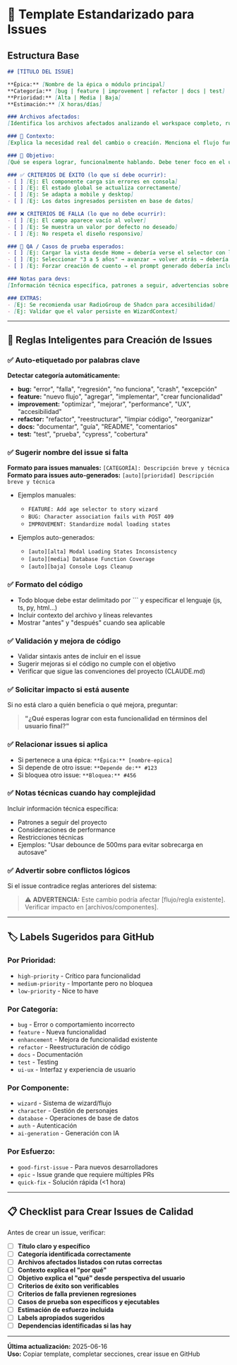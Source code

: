 # 📄 Template Estandarizado para Issues

## Estructura Base

```markdown
## [TÍTULO DEL ISSUE]

**Épica:** [Nombre de la épica o módulo principal]  
**Categoría:** [bug | feature | improvement | refactor | docs | test]  
**Prioridad:** [Alta | Media | Baja]  
**Estimación:** [X horas/días]  

### Archivos afectados:
[Identifica los archivos afectados analizando el workspace completo, rutas absolutas o relativas dentro del repo. En caso que se deban generar archivos indica '(nuevo)'. Prioriza el código actual sobre archivos inventados.]

### 🧠 Contexto:
[Explica la necesidad real del cambio o creación. Menciona el flujo funcional al que pertenece]

### 📐 Objetivo:
[Qué se espera lograr, funcionalmente hablando. Debe tener foco en el usuario final]

### ✅ CRITERIOS DE ÉXITO (lo que sí debe ocurrir):
- [ ] [Ej: El componente carga sin errores en consola]
- [ ] [Ej: El estado global se actualiza correctamente]
- [ ] [Ej: Se adapta a mobile y desktop]
- [ ] [Ej: Los datos ingresados persisten en base de datos]

### ❌ CRITERIOS DE FALLA (lo que no debe ocurrir):
- [ ] [Ej: El campo aparece vacío al volver]
- [ ] [Ej: Se muestra un valor por defecto no deseado]
- [ ] [Ej: No respeta el diseño responsivo]

### 🧪 QA / Casos de prueba esperados:
- [ ] [Ej: Cargar la vista desde Home → debería verse el selector con los tres rangos]
- [ ] [Ej: Seleccionar "3 a 5 años" → avanzar → volver atrás → debería persistir]
- [ ] [Ej: Forzar creación de cuento → el prompt generado debería incluir target_edad]

### Notas para devs:
[Información técnica específica, patrones a seguir, advertencias sobre conflictos]

### EXTRAS:
- [Ej: Se recomienda usar RadioGroup de Shadcn para accesibilidad]
- [Ej: Validar que el valor persiste en WizardContext]
```

---

## 🧠 Reglas Inteligentes para Creación de Issues

### ✅ **Auto-etiquetado por palabras clave**
**Detectar categoría automáticamente:**
- **bug:** "error", "falla", "regresión", "no funciona", "crash", "excepción"
- **feature:** "nuevo flujo", "agregar", "implementar", "crear funcionalidad"
- **improvement:** "optimizar", "mejorar", "performance", "UX", "accesibilidad"
- **refactor:** "refactor", "reestructurar", "limpiar código", "reorganizar"
- **docs:** "documentar", "guía", "README", "comentarios"
- **test:** "test", "prueba", "cypress", "cobertura"

### ✅ **Sugerir nombre del issue si falta**
**Formato para issues manuales:** `[CATEGORÍA]: Descripción breve y técnica`
**Formato para issues auto-generados:** `[auto][prioridad] Descripción breve y técnica`

- Ejemplos manuales:
  - `FEATURE: Add age selector to story wizard`
  - `BUG: Character association fails with POST 409`
  - `IMPROVEMENT: Standardize modal loading states`

- Ejemplos auto-generados:
  - `[auto][alta] Modal Loading States Inconsistency`
  - `[auto][media] Database Function Coverage`
  - `[auto][baja] Console Logs Cleanup`

### ✅ **Formato del código**
- Todo bloque debe estar delimitado por ``` y especificar el lenguaje (js, ts, py, html…)
- Incluir contexto del archivo y líneas relevantes
- Mostrar "antes" y "después" cuando sea aplicable

### ✅ **Validación y mejora de código**
- Validar sintaxis antes de incluir en el issue
- Sugerir mejoras si el código no cumple con el objetivo
- Verificar que sigue las convenciones del proyecto (CLAUDE.md)

### ✅ **Solicitar impacto si está ausente**
Si no está claro a quién beneficia o qué mejora, preguntar:
> **"¿Qué esperas lograr con esta funcionalidad en términos del usuario final?"**

### ✅ **Relacionar issues si aplica**
- Si pertenece a una épica: `**Épica:** [nombre-epica]`
- Si depende de otro issue: `**Depende de:** #123`
- Si bloquea otro issue: `**Bloquea:** #456`

### ✅ **Notas técnicas cuando hay complejidad**
Incluir información técnica específica:
- Patrones a seguir del proyecto
- Consideraciones de performance
- Restricciones técnicas
- Ejemplos: "Usar debounce de 500ms para evitar sobrecarga en autosave"

### ✅ **Advertir sobre conflictos lógicos**
Si el issue contradice reglas anteriores del sistema:
> ⚠️ **ADVERTENCIA:** Este cambio podría afectar [flujo/regla existente]. Verificar impacto en [archivos/componentes].

---

## 🏷️ Labels Sugeridos para GitHub

### Por Prioridad:
- `high-priority` - Crítico para funcionalidad
- `medium-priority` - Importante pero no bloquea
- `low-priority` - Nice to have

### Por Categoría:
- `bug` - Error o comportamiento incorrecto
- `feature` - Nueva funcionalidad
- `enhancement` - Mejora de funcionalidad existente
- `refactor` - Reestructuración de código
- `docs` - Documentación
- `test` - Testing
- `ui-ux` - Interfaz y experiencia de usuario

### Por Componente:
- `wizard` - Sistema de wizard/flujo
- `character` - Gestión de personajes
- `database` - Operaciones de base de datos
- `auth` - Autenticación
- `ai-generation` - Generación con IA

### Por Esfuerzo:
- `good-first-issue` - Para nuevos desarrolladores
- `epic` - Issue grande que requiere múltiples PRs
- `quick-fix` - Solución rápida (<1 hora)

---

## 📋 Checklist para Crear Issues de Calidad

Antes de crear un issue, verificar:

- [ ] **Título claro y específico**
- [ ] **Categoría identificada correctamente**
- [ ] **Archivos afectados listados con rutas correctas**
- [ ] **Contexto explica el "por qué"**
- [ ] **Objetivo explica el "qué" desde perspectiva del usuario**
- [ ] **Criterios de éxito son verificables**
- [ ] **Criterios de falla previenen regresiones**
- [ ] **Casos de prueba son específicos y ejecutables**
- [ ] **Estimación de esfuerzo incluida**
- [ ] **Labels apropiados sugeridos**
- [ ] **Dependencias identificadas si las hay**

---

**Última actualización:** 2025-06-16  
**Uso:** Copiar template, completar secciones, crear issue en GitHub